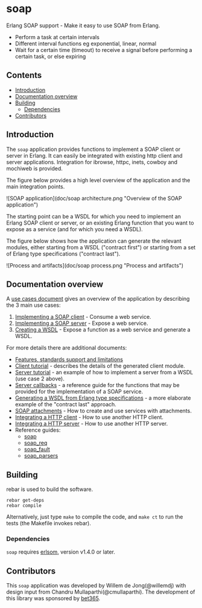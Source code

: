 # soap
Erlang SOAP support - Make it easy to use SOAP from Erlang.

- Perform a task at certain intervals
- Different interval functions eg exponential, linear, normal
- Wait for a certain time (timeout) to receive a signal before performing a certain task, or else expiring

## Contents
- [Introduction](#introduction)
- [Documentation overview](#documentation-overview)
- [Building](#building)
  - [Dependencies](#dependencies)
- [Contributors](#contributors)

## Introduction 
The `soap` application provides functions to implement a SOAP client or server in Erlang.
It can easily be integrated with existing http client and server
applications. Integration for ibrowse, httpc, inets, cowboy and mochiweb is
provided.

The figure below provides a high level overview of the application and the
main integration points.

![SOAP application](doc/soap architecture.png "Overview of the SOAP
application")

The starting point can be a WSDL for which you need to
implement an Erlang SOAP client or server, or an existing Erlang function
that you want to expose as a service (and for which you need a WSDL).

The figure below shows how the application can generate the relevant modules,
either starting from a WSDL ("contract first") or starting from a set of
Erlang type specifications ("contract last").

![Process and artifacts](doc/soap process.png "Process and artifacts")


## Documentation overview
A [use cases document](doc/use_cases.md) gives an overview of the
application by describing the 3 main use cases:

1. [Implementing a SOAP client](doc/use_cases.md#implementing-a-soap-client) - Consume a web service.
1. [Implementing a SOAP server](doc/use_cases.md#implementing-a-soap-server) - Expose a web service.
1. [Creating a WSDL](doc/use_cases.md#creating-a-wsdl) - Expose a function as a web service
and generate a WSDL.


For more details there are additional documents:
- [Features, standards support and limitations](doc/supported_standards_and_limitations.md)
- [Client tutorial](doc/soap_client_tutorial.md) - describes the details of
  the generated client module.
- [Server tutorial](doc/soap_server_tutorial.md) - an example of
  how to implement a server from a WSDL (use case 2 above).
- [Server callbacks](doc/soap_server_callbacks.md) - a reference guide for
  the functions that may be provided for the implementation of a SOAP
  service.
- [Generating a WSDL from Erlang type specifications](doc/generating_a_wsdl.md) - 
  a more elaborate example of the "contract last" approach.
- [SOAP attachments](doc/soap_attachments.md) - How to create and use
  services with attachments.
- [Integrating a HTTP client](doc/integrating_a_http_client.md) - How to
  use another HTTP client.
- [Integrating a HTTP server](doc/integrating_a_http_server.md) - How to
  use another HTTP server.
- Reference guides:
  - [soap](doc/soap.md)
  - [soap_req](doc/soap_req.md)
  - [soap_fault](doc/soap_fault.md)
  - [soap_parsers](doc/soap_parsers.md)

## Building
rebar is used to build the software. 

```
rebar get-deps
rebar compile
```

Alternatively, just type `make` to compile the code, and `make ct` to run the tests (the Makefile invokes rebar).

### Dependencies
`soap` requires [erlsom](https://github.com/willemdj/erlsom), version v1.4.0 or later.

## Contributors
This `soap` application was developed by Willem de Jong(@willemdj) with design input from Chandru Mullaparthi(@cmullaparthi).  The development of this library was sponsored by [bet365](http://bet365.com).